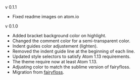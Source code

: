 v 0.1.1
  - Fixed readme images on atom.io

v 0.1.0
  - Added bracket background color on highlight.
  - Changed the comment color for a semi-transparent color.
  - Indent guides color adjustement (lighten).
  - Removed the indent guide line at the beginning of each line.
  - Updated style selectors to satisfy Atom 1.13 requirements.
  - The theme require now at least Atom 1.13.
  - Adjusting color to match the sublime version of fairyfloss.
  - Migration from [fairyfloss](https://github.com/sailorhg/fairyfloss).
